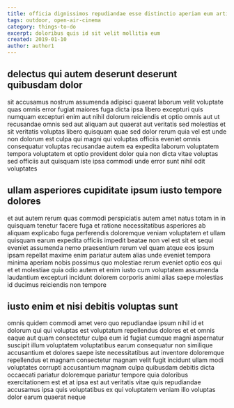 ```yaml
---
title: officia dignissimos repudiandae esse distinctio aperiam eum article 426
tags: outdoor, open-air-cinema
category: things-to-do
excerpt: doloribus quis id sit velit mollitia eum
created: 2019-01-10
author: author1
---
```


## delectus qui autem deserunt deserunt quibusdam dolor

sit accusamus nostrum assumenda adipisci quaerat laborum velit voluptate quas omnis error fugiat maiores fuga dicta ipsa libero excepturi quis numquam excepturi enim aut nihil dolorum reiciendis et optio omnis aut ut recusandae omnis sed aut aliquam aut quaerat aut veritatis sed molestias et sit veritatis voluptas libero quisquam quae sed dolor rerum quia vel est unde non dolorum est culpa qui magni qui voluptas officiis eveniet omnis consequatur voluptas recusandae autem ea expedita laborum voluptatem tempora voluptatem et optio provident dolor quia non dicta vitae voluptas sed officiis aut quisquam iste ipsa commodi unde error sunt nihil odit voluptates

## ullam asperiores cupiditate ipsum iusto tempore dolores

et aut autem rerum quas commodi perspiciatis autem amet natus totam in in quisquam tenetur facere fuga et ratione necessitatibus asperiores ab aliquam explicabo fuga perferendis doloremque veniam voluptatem et ullam quisquam earum expedita officiis impedit beatae non vel est sit et sequi eveniet assumenda nemo praesentium rerum vel quam atque eos ipsum ipsam repellat maxime enim pariatur autem alias unde eveniet tempora minima aperiam nobis possimus quo molestiae rerum eveniet optio eos qui et et molestiae quia odio autem et enim iusto cum voluptatem assumenda laudantium excepturi incidunt dolorem corporis animi alias saepe molestias id ducimus reiciendis non tempore

## iusto enim et nisi debitis voluptas sunt

omnis quidem commodi amet vero quo repudiandae ipsum nihil id et dolorum qui qui voluptas est voluptatum repellendus dolores et et omnis eaque aut quam consectetur culpa eum id fugiat cumque magni aspernatur suscipit illum voluptatem voluptatibus earum consequatur non similique accusantium et dolores saepe iste necessitatibus aut inventore doloremque repellendus et magnam consectetur magnam velit fugit incidunt ullam modi voluptates corrupti accusantium magnam culpa quibusdam debitis dicta occaecati pariatur doloremque pariatur tempore quia doloribus exercitationem est et at ipsa est aut veritatis vitae quis repudiandae accusamus ipsa quis voluptatibus ex qui voluptatem veniam illo voluptas dolor earum quaerat neque
